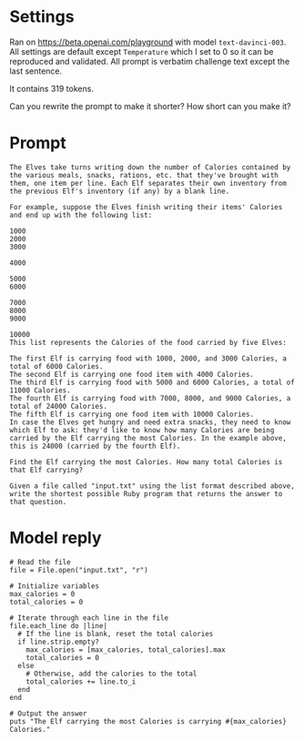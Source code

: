 # Settings

Ran on https://beta.openai.com/playground with model `text-davinci-003`. All settings are default except `Temperature` which I set to 0 so it can be reproduced and validated. All prompt is verbatim challenge text except the last sentence.

It contains 319 tokens.

Can you rewrite the prompt to make it shorter? How short can you make it?

# Prompt

```
The Elves take turns writing down the number of Calories contained by the various meals, snacks, rations, etc. that they've brought with them, one item per line. Each Elf separates their own inventory from the previous Elf's inventory (if any) by a blank line.

For example, suppose the Elves finish writing their items' Calories and end up with the following list:

1000
2000
3000

4000

5000
6000

7000
8000
9000

10000
This list represents the Calories of the food carried by five Elves:

The first Elf is carrying food with 1000, 2000, and 3000 Calories, a total of 6000 Calories.
The second Elf is carrying one food item with 4000 Calories.
The third Elf is carrying food with 5000 and 6000 Calories, a total of 11000 Calories.
The fourth Elf is carrying food with 7000, 8000, and 9000 Calories, a total of 24000 Calories.
The fifth Elf is carrying one food item with 10000 Calories.
In case the Elves get hungry and need extra snacks, they need to know which Elf to ask: they'd like to know how many Calories are being carried by the Elf carrying the most Calories. In the example above, this is 24000 (carried by the fourth Elf).

Find the Elf carrying the most Calories. How many total Calories is that Elf carrying?

Given a file called "input.txt" using the list format described above, write the shortest possible Ruby program that returns the answer to that question.
```

# Model reply

```
# Read the file
file = File.open("input.txt", "r")

# Initialize variables
max_calories = 0
total_calories = 0

# Iterate through each line in the file
file.each_line do |line|
  # If the line is blank, reset the total calories
  if line.strip.empty?
    max_calories = [max_calories, total_calories].max
    total_calories = 0
  else
    # Otherwise, add the calories to the total
    total_calories += line.to_i
  end
end

# Output the answer
puts "The Elf carrying the most Calories is carrying #{max_calories} Calories."
```
